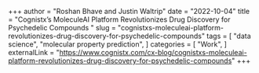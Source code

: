 +++
author = "Roshan Bhave and Justin Waltrip"
date = "2022-10-04"
title = "Cognistx’s MoleculeAI Platform Revolutionizes Drug Discovery for Psychedelic Compounds "
slug = "cognistxs-moleculeai-platform-revolutionizes-drug-discovery-for-psychedelic-compounds"
tags = [
    "data science",
    "molecular property prediction",
]
categories = [
    "Work",
]
externalLink = "https://www.cognistx.com/cx-blog/cognistxs-moleculeai-platform-revolutionizes-drug-discovery-for-psychedelic-compounds"
+++

